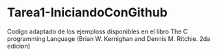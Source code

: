 # Tarea1-IniciandoConGithub
Codigo adaptado de los ejemploss disponibles en el libro The C programming Language (Brian W. Kernighan and Dennis M. Ritchie. 2da edicion)
